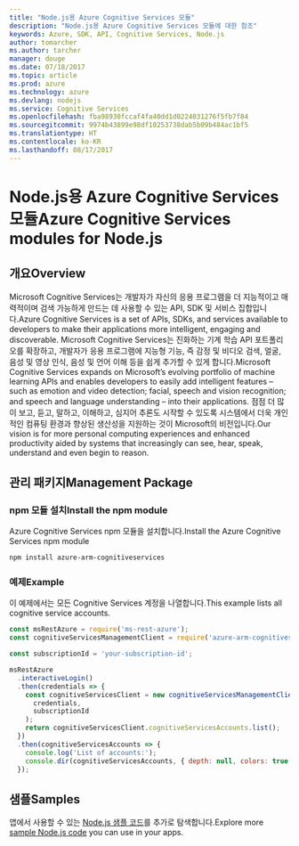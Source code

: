 ```yaml
---
title: "Node.js용 Azure Cognitive Services 모듈"
description: "Node.js용 Azure Cognitive Services 모듈에 대한 참조"
keywords: Azure, SDK, API, Cognitive Services, Node.js
author: tomarcher
ms.author: tarcher
manager: douge
ms.date: 07/18/2017
ms.topic: article
ms.prod: azure
ms.technology: azure
ms.devlang: nodejs
ms.service: Cognitive Services
ms.openlocfilehash: fba98930fccaf4fa40dd1d0224031276f5fb7f84
ms.sourcegitcommit: 9974b43899e98df10253738dab5b09b484ac1bf5
ms.translationtype: HT
ms.contentlocale: ko-KR
ms.lasthandoff: 08/17/2017
---
```

# <a name="azure-cognitive-services-modules-for-nodejs"></a><span data-ttu-id="3427d-104">Node.js용 Azure Cognitive Services 모듈</span><span class="sxs-lookup"><span data-stu-id="3427d-104">Azure Cognitive Services modules for Node.js</span></span>

## <a name="overview"></a><span data-ttu-id="3427d-105">개요</span><span class="sxs-lookup"><span data-stu-id="3427d-105">Overview</span></span>

<span data-ttu-id="3427d-106">Microsoft Cognitive Services는 개발자가 자신의 응용 프로그램을 더 지능적이고 매력적이며 검색 가능하게 만드는 데 사용할 수 있는 API, SDK 및 서비스 집합입니다.</span><span class="sxs-lookup"><span data-stu-id="3427d-106">Azure Cognitive Services is a set of APIs, SDKs, and services available to developers to make their applications more intelligent, engaging and discoverable.</span></span> <span data-ttu-id="3427d-107">Microsoft Cognitive Services는 진화하는 기계 학습 API 포트폴리오를 확장하고, 개발자가 응용 프로그램에 지능형 기능, 즉 감정 및 비디오 검색, 얼굴, 음성 및 영상 인식, 음성 및 언어 이해 등을 쉽게 추가할 수 있게 합니다.</span><span class="sxs-lookup"><span data-stu-id="3427d-107">Microsoft Cognitive Services expands on Microsoft’s evolving portfolio of machine learning APIs and enables developers to easily add intelligent features – such as emotion and video detection; facial, speech and vision recognition; and speech and language understanding – into their applications.</span></span> <span data-ttu-id="3427d-108">점점 더 많이 보고, 듣고, 말하고, 이해하고, 심지어 추론도 시작할 수 있도록 시스템에서 더욱 개인적인 컴퓨팅 환경과 향상된 생산성을 지원하는 것이 Microsoft의 비전입니다.</span><span class="sxs-lookup"><span data-stu-id="3427d-108">Our vision is for more personal computing experiences and enhanced productivity aided by systems that increasingly can see, hear, speak, understand and even begin to reason.</span></span>

## <a name="management-package"></a><span data-ttu-id="3427d-109">관리 패키지</span><span class="sxs-lookup"><span data-stu-id="3427d-109">Management Package</span></span>

### <a name="install-the-npm-module"></a><span data-ttu-id="3427d-110">npm 모듈 설치</span><span class="sxs-lookup"><span data-stu-id="3427d-110">Install the npm module</span></span>

<span data-ttu-id="3427d-111">Azure Cognitive Services npm 모듈을 설치합니다.</span><span class="sxs-lookup"><span data-stu-id="3427d-111">Install the Azure Cognitive Services npm module</span></span>

```bash
npm install azure-arm-cognitiveservices
```

### <a name="example"></a><span data-ttu-id="3427d-112">예제</span><span class="sxs-lookup"><span data-stu-id="3427d-112">Example</span></span>

<span data-ttu-id="3427d-113">이 예제에서는 모든 Cognitive Services 계정을 나열합니다.</span><span class="sxs-lookup"><span data-stu-id="3427d-113">This example lists all cognitive service accounts.</span></span>

```javascript
const msRestAzure = require('ms-rest-azure');
const cognitiveServicesManagementClient = require('azure-arm-cognitiveservices');

const subscriptionId = 'your-subscription-id';

msRestAzure
  .interactiveLogin()
  .then(credentials => {
    const cognitiveServicesClient = new cognitiveServicesManagementClient(
      credentials,
      subscriptionId
    );
    return cognitiveServicesClient.cognitiveServicesAccounts.list();
  })
  .then(cognitiveServicesAccounts => {
    console.log('List of accounts:');
    console.dir(cognitiveServicesAccounts, { depth: null, colors: true });    
  });

```

## <a name="samples"></a><span data-ttu-id="3427d-114">샘플</span><span class="sxs-lookup"><span data-stu-id="3427d-114">Samples</span></span>

<span data-ttu-id="3427d-115">앱에서 사용할 수 있는 [Node.js 샘플 코드](https://azure.microsoft.com/resources/samples/?platform=nodejs)를 추가로 탐색합니다.</span><span class="sxs-lookup"><span data-stu-id="3427d-115">Explore more [sample Node.js code](https://azure.microsoft.com/resources/samples/?platform=nodejs) you can use in your apps.</span></span>
